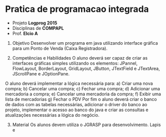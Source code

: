 # Pratica de programacao integrada

- Projeto **Logprog 2015**
- Disciplinas de **COMPAPL**
- Prof. **Elcio A**

1. Objetivo
Desenvolver um programa em java utilizando interface gráfica para
um Ponto de Venda (Caixa Registradora).

2. Competências e Habilidades
O aluno deverá ser capaz de criar as interfaces gráficas simples
utilizando os elementos: JPannel, FlowLayout, BorderLayout,
GridLayout, JButton, JTextField e JTextArea, JScrollPane e
JOptionPane.

O aluno deverá implementar a lógica necessária para:
a) Criar uma nova compra;
b) Cancelar uma compra;
c) Fechar uma compra;
d) Adicionar uma mercadoria a compra;
e) Cancelar uma mercadoria da compra;
f) Exibir uma lista de mercadorias
g) Fechar o PDV
Por fim o aluno deverá criar o banco de dados com as tabelas
necessárias, adicionar o driver do banco ao projeto, implementar o
acesso ao banco do java e criar as consultas e atualizações
necessárias a lógica do negócio.

3. Material
Os alunos devem utiliza o JGRASP para desenvolvimento. Lapis e
